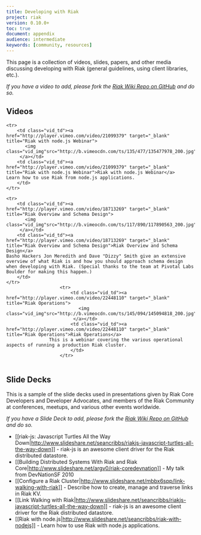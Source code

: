 ```yaml
---
title: Developing with Riak
project: riak
version: 0.10.0+
toc: true
document: appendix
audience: intermediate
keywords: [community, resources]
---
```


This page is a collection of videos, slides, papers, and other media discussing developing with Riak (general guidelines, using client libraries, etc.).

_If you have a video to add, please fork the [Riak Wiki Repo on GitHub](https://github.com/basho/riak_wiki) and do so._


## Videos

<table class="vid_table">

	<tr>
	    <td class="vid_td"><a href="http://player.vimeo.com/video/21099379" target="_blank" title="Riak with node.js Webinar">
		   <img class="vid_img"src="http://b.vimeocdn.com/ts/135/477/135477978_200.jpg"/>
		 </a></td>
	    <td class="vid_td"><a href="http://player.vimeo.com/video/21099379" target="_blank" title="Riak with node.js Webinar">Riak with node.js Webinar</a>
	Learn how to use Riak from node.js applications.
		</td>	    
	</tr>

	<tr>
	    <td class="vid_td"><a href="http://player.vimeo.com/video/18713269" target="_blank" title="Riak Overview and Schema Design">
		   <img class="vid_img"src="http://b.vimeocdn.com/ts/117/890/117890563_200.jpg"/>
		 </a></td>
	    <td class="vid_td"><a href="http://player.vimeo.com/video/18713269" target="_blank" title="Riak Overview and Schema Design">Riak Overview and Schema Design</a>
	Basho Hackers Jon Meredith and Dave "Dizzy" Smith give an extensive overview of what Riak is and how you should approach schema design when developing with Riak. (Special thanks to the team at Pivotal Labs Boulder for making this happen.) 
		</td>	    
	</tr>		
					    <tr>
					        <td class="vid_td"><a href="http://player.vimeo.com/video/22448110" target="_blank" title="Riak Operations">
							   <img class="vid_img"src="http://b.vimeocdn.com/ts/145/094/145094818_200.jpg"/>
							 </a></td>
					        <td class="vid_td"><a href="http://player.vimeo.com/video/22448110" target="_blank" title="Riak Operations">Riak Operations</a>  
					This is a webinar covering the various operational aspects of running a production Riak cluster. 
							</td>	    
						</tr>
</table>

## Slide Decks

This is a sample of the slide decks used in presentations given by Riak Core Developers and Developer Advocates, and members of the Riak Community at conferences, meetups, and various other events worldwide.

_If you have a Slide Deck to add, please fork the [Riak Wiki Repo on GitHub](https://github.com/basho/riak_wiki) and do so._

* [[riak-js: Javascript Turtles All the Way Down|http://www.slideshare.net/seancribbs/riakjs-javascript-turtles-all-the-way-down]] - riak-js is an awesome client driver for the Riak distributed datastore.
* [[Building Distributed Systems With Riak and Riak Core|http://www.slideshare.net/argv0/riak-coredevnation]] - My talk from DevNationSF 2010 
* [[Configure a Riak Cluster|http://www.slideshare.net/mbbx6spp/link-walking-with-riak]] - Describe how to create, manage and traverse links in Riak KV. 
* [[Link Walking with Riak|http://www.slideshare.net/seancribbs/riakjs-javascript-turtles-all-the-way-down]] - riak-js is an awesome client driver for the Riak distributed datastore.
* [[Riak with node.js|http://www.slideshare.net/seancribbs/riak-with-nodejs]] - Learn how to use Riak with node.js applications.


